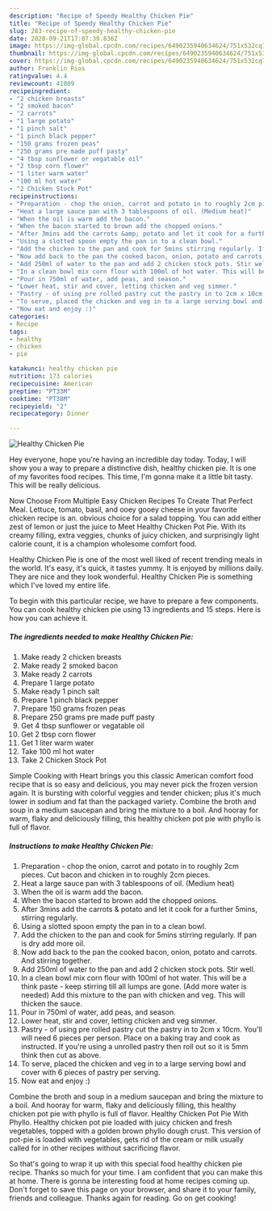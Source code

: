 ```yaml
---
description: "Recipe of Speedy Healthy Chicken Pie"
title: "Recipe of Speedy Healthy Chicken Pie"
slug: 283-recipe-of-speedy-healthy-chicken-pie
date: 2020-09-21T17:07:39.836Z
image: https://img-global.cpcdn.com/recipes/6490235940634624/751x532cq70/healthy-chicken-pie-recipe-main-photo.jpg
thumbnail: https://img-global.cpcdn.com/recipes/6490235940634624/751x532cq70/healthy-chicken-pie-recipe-main-photo.jpg
cover: https://img-global.cpcdn.com/recipes/6490235940634624/751x532cq70/healthy-chicken-pie-recipe-main-photo.jpg
author: Franklin Rios
ratingvalue: 4.4
reviewcount: 41809
recipeingredient:
- "2 chicken breasts"
- "2 smoked bacon"
- "2 carrots"
- "1 large potato"
- "1 pinch salt"
- "1 pinch black pepper"
- "150 grams frozen peas"
- "250 grams pre made puff pasty"
- "4 tbsp sunflower or vegatable oil"
- "2 tbsp corn flower"
- "1 liter warm water"
- "100 ml hot water"
- "2 Chicken Stock Pot"
recipeinstructions:
- "Preparation - chop the onion, carrot and potato in to roughly 2cm pieces. Cut bacon and chicken in to roughly 2cm pieces."
- "Heat a large sauce pan with 3 tablespoons of oil. (Medium heat)"
- "When the oil is warm add the bacon."
- "When the bacon started to brown add the chopped onions."
- "After 3mins add the carrots &amp; potato and let it cook for a further 5mins, stirring regularly."
- "Using a slotted spoon empty the pan in to a clean bowl."
- "Add the chicken to the pan and cook for 5mins stirring regularly. If pan is dry add more oil."
- "Now add back to the pan the cooked bacon, onion, potato and carrots. And stirring together."
- "Add 250ml of water to the pan and add 2 chicken stock pots. Stir well."
- "In a clean bowl mix corn flour with 100ml of hot water. This will be a think paste - keep stirring till all lumps are gone. (Add more water is needed) Add this mixture to the pan with chicken and veg. This will thicken the sauce."
- "Pour in 750ml of water, add peas, and season."
- "Lower heat, stir and cover, letting chicken and veg simmer."
- "Pastry - of using pre rolled pastry cut the pastry in to 2cm x 10cm. You&#39;ll will need 6 pieces per person. Place on a baking tray and cook as instructed. If you&#39;re using a unrolled pastry then roll out so it is 5mm think then cut as above."
- "To serve, placed the chicken and veg in to a large serving bowl and cover with 6 pieces of pastry per serving."
- "Now eat and enjoy :)"
categories:
- Recipe
tags:
- healthy
- chicken
- pie

katakunci: healthy chicken pie 
nutrition: 173 calories
recipecuisine: American
preptime: "PT33M"
cooktime: "PT38M"
recipeyield: "2"
recipecategory: Dinner

---
```



![Healthy Chicken Pie](https://img-global.cpcdn.com/recipes/6490235940634624/751x532cq70/healthy-chicken-pie-recipe-main-photo.jpg)

Hey everyone, hope you're having an incredible day today. Today, I will show you a way to prepare a distinctive dish, healthy chicken pie. It is one of my favorites food recipes. This time, I'm gonna make it a little bit tasty. This will be really delicious.

Now Choose From Multiple Easy Chicken Recipes To Create That Perfect Meal. Lettuce, tomato, basil, and ooey gooey cheese in your favorite chicken recipe is an. obvious choice for a salad topping. You can add either zest of lemon or just the juice to Meet Healthy Chicken Pot Pie. With its creamy filling, extra veggies, chunks of juicy chicken, and surprisingly light calorie count, it is a champion wholesome comfort food.

Healthy Chicken Pie is one of the most well liked of recent trending meals in the world. It's easy, it's quick, it tastes yummy. It is enjoyed by millions daily. They are nice and they look wonderful. Healthy Chicken Pie is something which I've loved my entire life.


To begin with this particular recipe, we have to prepare a few components. You can cook healthy chicken pie using 13 ingredients and 15 steps. Here is how you can achieve it.

<!--inarticleads1-->

##### The ingredients needed to make Healthy Chicken Pie:

1. Make ready 2 chicken breasts
1. Make ready 2 smoked bacon
1. Make ready 2 carrots
1. Prepare 1 large potato
1. Make ready 1 pinch salt
1. Prepare 1 pinch black pepper
1. Prepare 150 grams frozen peas
1. Prepare 250 grams pre made puff pasty
1. Get 4 tbsp sunflower or vegatable oil
1. Get 2 tbsp corn flower
1. Get 1 liter warm water
1. Take 100 ml hot water
1. Take 2 Chicken Stock Pot


Simple Cooking with Heart brings you this classic American comfort food recipe that is so easy and delicious, you may never pick the frozen version again. It is bursting with colorful veggies and tender chicken; plus it&#39;s much lower in sodium and fat than the packaged variety. Combine the broth and soup in a medium saucepan and bring the mixture to a boil. And hooray for warm, flaky and deliciously filling, this healthy chicken pot pie with phyllo is full of flavor. 

<!--inarticleads2-->

##### Instructions to make Healthy Chicken Pie:

1. Preparation - chop the onion, carrot and potato in to roughly 2cm pieces. Cut bacon and chicken in to roughly 2cm pieces.
1. Heat a large sauce pan with 3 tablespoons of oil. (Medium heat)
1. When the oil is warm add the bacon.
1. When the bacon started to brown add the chopped onions.
1. After 3mins add the carrots &amp; potato and let it cook for a further 5mins, stirring regularly.
1. Using a slotted spoon empty the pan in to a clean bowl.
1. Add the chicken to the pan and cook for 5mins stirring regularly. If pan is dry add more oil.
1. Now add back to the pan the cooked bacon, onion, potato and carrots. And stirring together.
1. Add 250ml of water to the pan and add 2 chicken stock pots. Stir well.
1. In a clean bowl mix corn flour with 100ml of hot water. This will be a think paste - keep stirring till all lumps are gone. (Add more water is needed) Add this mixture to the pan with chicken and veg. This will thicken the sauce.
1. Pour in 750ml of water, add peas, and season.
1. Lower heat, stir and cover, letting chicken and veg simmer.
1. Pastry - of using pre rolled pastry cut the pastry in to 2cm x 10cm. You&#39;ll will need 6 pieces per person. Place on a baking tray and cook as instructed. If you&#39;re using a unrolled pastry then roll out so it is 5mm think then cut as above.
1. To serve, placed the chicken and veg in to a large serving bowl and cover with 6 pieces of pastry per serving.
1. Now eat and enjoy :)


Combine the broth and soup in a medium saucepan and bring the mixture to a boil. And hooray for warm, flaky and deliciously filling, this healthy chicken pot pie with phyllo is full of flavor. Healthy Chicken Pot Pie With Phyllo. Healthy chicken pot pie loaded with juicy chicken and fresh vegetables, topped with a golden brown phyllo dough crust. This version of pot-pie is loaded with vegetables, gets rid of the cream or milk usually called for in other recipes without sacrificing flavor. 

So that's going to wrap it up with this special food healthy chicken pie recipe. Thanks so much for your time. I am confident that you can make this at home. There is gonna be interesting food at home recipes coming up. Don't forget to save this page on your browser, and share it to your family, friends and colleague. Thanks again for reading. Go on get cooking!
